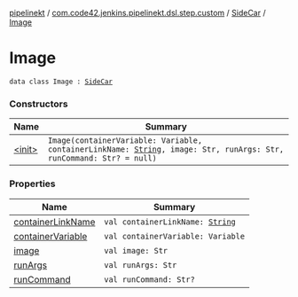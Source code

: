 [pipelinekt](../../../index.md) / [com.code42.jenkins.pipelinekt.dsl.step.custom](../../index.md) / [SideCar](../index.md) / [Image](./index.md)

# Image

`data class Image : `[`SideCar`](../index.md)

### Constructors

| Name | Summary |
|---|---|
| [&lt;init&gt;](-init-.md) | `Image(containerVariable: Variable, containerLinkName: `[`String`](https://kotlinlang.org/api/latest/jvm/stdlib/kotlin/-string/index.html)`, image: Str, runArgs: Str, runCommand: Str? = null)` |

### Properties

| Name | Summary |
|---|---|
| [containerLinkName](container-link-name.md) | `val containerLinkName: `[`String`](https://kotlinlang.org/api/latest/jvm/stdlib/kotlin/-string/index.html) |
| [containerVariable](container-variable.md) | `val containerVariable: Variable` |
| [image](image.md) | `val image: Str` |
| [runArgs](run-args.md) | `val runArgs: Str` |
| [runCommand](run-command.md) | `val runCommand: Str?` |
